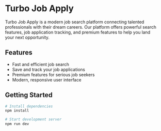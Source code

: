 # Turbo Job Apply

Turbo Job Apply is a modern job search platform connecting talented professionals with their dream careers. Our platform offers powerful search features, job application tracking, and premium features to help you land your next opportunity.

## Features

- Fast and efficient job search
- Save and track your job applications
- Premium features for serious job seekers
- Modern, responsive user interface

## Getting Started

```bash
# Install dependencies
npm install

# Start development server
npm run dev
```
